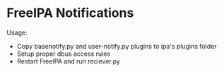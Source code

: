 # FreeIPA Notifications

Usage:
* Copy basenotify.py and user-notify.py plugins to ipa's plugins folder
* Setup proper dbus access rules
* Restart FreeIPA and run reciever.py

